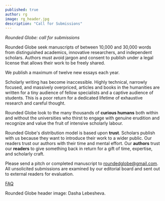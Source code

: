 ```yaml
---
published: true
author: rg
image: rg_header.jpg
description: "Call for Submissions"
---
```

*Rounded Globe: call for submissions*

Rounded Globe seek manuscripts of between 10,000 and 30,000 words from distinguished academics, innovative researchers, and independent scholars. Authors must avoid jargon and consent to publish under a legal license that allows their work to be freely shared.

We publish a maximum of twelve new essays each year.

Scholarly writing has become inaccessible. Highly technical, narrowly focused, and massively overpriced, articles and books in the humanities are written for a tiny audience of fellow specialists and a captive audience of students. This is a poor return for a dedicated lifetime of exhaustive research and careful thought.

Rounded Globe look to the many thousands of **curious humans** both within and without the universities who thirst to engage with genuine erudition and recognize and value the fruit of intensive scholarly labour.

Rounded Globe's distribution model is based upon **trust**. Scholars publish with us because they want to introduce their work to a wider public. Our readers trust our authors with their time and mental effort. Our **authors** trust our **readers** to give something back in return for a gift of time, expertise, and scholarly craft.

Please send a pitch or completed manuscript to roundedglobe@gmail.com. All unsolicited submissions are examined by our editorial board and sent out to external readers for evaluation.

[FAQ](http://roundedglobe.com/faq)

Rounded Globe header image: Dasha Lebesheva.